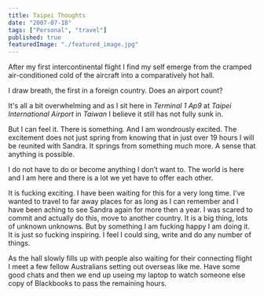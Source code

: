 ```yaml
---
title: Taipei Thoughts
date: "2007-07-18"
tags: ["Personal", "travel"]
published: true
featuredImage: "./featured_image.jpg"
---
```


After my first intercontinental flight I find my self emerge from the cramped air-conditioned cold of the aircraft into a comparatively hot hall. 

I draw breath, the first in a foreign country. Does an airport count? 

It's all a bit overwhelming and as I sit here in *Terminal 1 Ap9* at *Taipei International Airport* in *Taiwan* I believe it still has not fully sunk in.

But I can feel it. There is something. And I am wondrously excited. The excitement does not just spring from knowing that in just over 19 hours I will be reunited with Sandra. It springs from something much more. A sense that anything is possible. 

I do not have to do or become anything I don’t want to. The world is here and I am here and there is a lot we yet have to offer each other.
 
It is fucking exciting. I have been waiting for this for a very long time. I've wanted to travel to far away places for as long as I can remember and I have been aching to see Sandra again for more then a year. I was scared to commit and actually do this, move to another country. It is a big thing, lots of unknown unknowns. But by something I am fucking happy I am doing it. It is just so fucking inspiring. I feel I could sing, write and do any number of things. 

As the hall slowly fills up with people also waiting for their connecting flight I meet a few fellow Australians setting out overseas like me. Have some good chats and then we end up useing my laptop to watch someone else copy of Blackbooks to pass the remaining hours. 